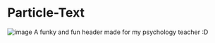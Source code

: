 # Particle-Text
![image](https://user-images.githubusercontent.com/71135230/180013559-e3b4af18-f115-43e3-8aca-4481be5a6b9e.png)
A funky and fun header made for my psychology teacher :D
